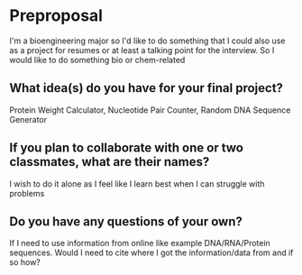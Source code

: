# Preproposal

I'm a bioengineering major so I'd like to do something that I could also use as a project for resumes or at least a talking point for the interview.
So I would like to do something bio or chem-related

## What idea(s) do you have for your final project?

Protein Weight Calculator, Nucleotide Pair Counter, Random DNA Sequence Generator

## If you plan to collaborate with one or two classmates, what are their names?

I wish to do it alone as I feel like I learn best when I can struggle with problems 

## Do you have any questions of your own?

If I need to use information from online like example DNA/RNA/Protein sequences. Would I need to cite where I got the information/data from and if so how?
